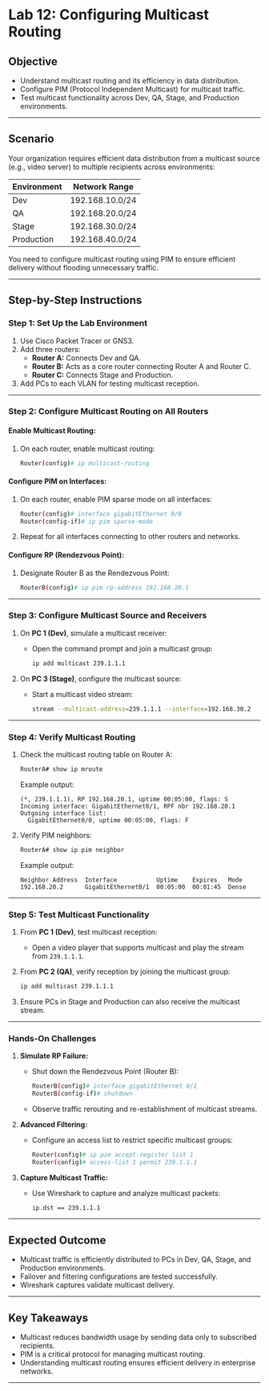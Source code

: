 # Lab 12: Configuring Multicast Routing

## **Objective**
- Understand multicast routing and its efficiency in data distribution.
- Configure PIM (Protocol Independent Multicast) for multicast traffic.
- Test multicast functionality across Dev, QA, Stage, and Production environments.

---

## **Scenario**
Your organization requires efficient data distribution from a multicast source (e.g., video server) to multiple recipients across environments:

| **Environment** | **Network Range**   |
|------------------|---------------------|
| Dev             | 192.168.10.0/24    |
| QA              | 192.168.20.0/24    |
| Stage           | 192.168.30.0/24    |
| Production       | 192.168.40.0/24    |

You need to configure multicast routing using PIM to ensure efficient delivery without flooding unnecessary traffic.

---

## **Step-by-Step Instructions**

### **Step 1: Set Up the Lab Environment**
1. Use Cisco Packet Tracer or GNS3.
2. Add three routers:
   - **Router A:** Connects Dev and QA.
   - **Router B:** Acts as a core router connecting Router A and Router C.
   - **Router C:** Connects Stage and Production.
3. Add PCs to each VLAN for testing multicast reception.

---

### **Step 2: Configure Multicast Routing on All Routers**

#### **Enable Multicast Routing:**
1. On each router, enable multicast routing:
   ```bash
   Router(config)# ip multicast-routing
   ```

#### **Configure PIM on Interfaces:**
1. On each router, enable PIM sparse mode on all interfaces:
   ```bash
   Router(config)# interface gigabitEthernet 0/0
   Router(config-if)# ip pim sparse-mode
   ```

2. Repeat for all interfaces connecting to other routers and networks.

#### **Configure RP (Rendezvous Point):**
1. Designate Router B as the Rendezvous Point:
   ```bash
   RouterB(config)# ip pim rp-address 192.168.20.1
   ```

---

### **Step 3: Configure Multicast Source and Receivers**
1. On **PC 1 (Dev)**, simulate a multicast receiver:
   - Open the command prompt and join a multicast group:
     ```bash
     ip add multicast 239.1.1.1
     ```

2. On **PC 3 (Stage)**, configure the multicast source:
   - Start a multicast video stream:
     ```bash
     stream --multicast-address=239.1.1.1 --interface=192.168.30.2
     ```

---

### **Step 4: Verify Multicast Routing**
1. Check the multicast routing table on Router A:
   ```bash
   RouterA# show ip mroute
   ```
   Example output:
   ```
   (*, 239.1.1.1), RP 192.168.20.1, uptime 00:05:00, flags: S
   Incoming interface: GigabitEthernet0/1, RPF nbr 192.168.20.1
   Outgoing interface list:
     GigabitEthernet0/0, uptime 00:05:00, flags: F
   ```

2. Verify PIM neighbors:
   ```bash
   RouterA# show ip pim neighbor
   ```
   Example output:
   ```
   Neighbor Address  Interface           Uptime    Expires   Mode
   192.168.20.2      GigabitEthernet0/1  00:05:00  00:01:45  Dense
   ```

---

### **Step 5: Test Multicast Functionality**
1. From **PC 1 (Dev)**, test multicast reception:
   - Open a video player that supports multicast and play the stream from `239.1.1.1`.

2. From **PC 2 (QA)**, verify reception by joining the multicast group:
   ```bash
   ip add multicast 239.1.1.1
   ```

3. Ensure PCs in Stage and Production can also receive the multicast stream.

---

### **Hands-On Challenges**
1. **Simulate RP Failure:**
   - Shut down the Rendezvous Point (Router B):
     ```bash
     RouterB(config)# interface gigabitEthernet 0/1
     RouterB(config-if)# shutdown
     ```
   - Observe traffic rerouting and re-establishment of multicast streams.

2. **Advanced Filtering:**
   - Configure an access list to restrict specific multicast groups:
     ```bash
     Router(config)# ip pim accept-register list 1
     Router(config)# access-list 1 permit 239.1.1.1
     ```

3. **Capture Multicast Traffic:**
   - Use Wireshark to capture and analyze multicast packets:
     ```bash
     ip.dst == 239.1.1.1
     ```

---

## **Expected Outcome**
- Multicast traffic is efficiently distributed to PCs in Dev, QA, Stage, and Production environments.
- Failover and filtering configurations are tested successfully.
- Wireshark captures validate multicast delivery.

---

## **Key Takeaways**
- Multicast reduces bandwidth usage by sending data only to subscribed recipients.
- PIM is a critical protocol for managing multicast routing.
- Understanding multicast routing ensures efficient delivery in enterprise networks.

---
